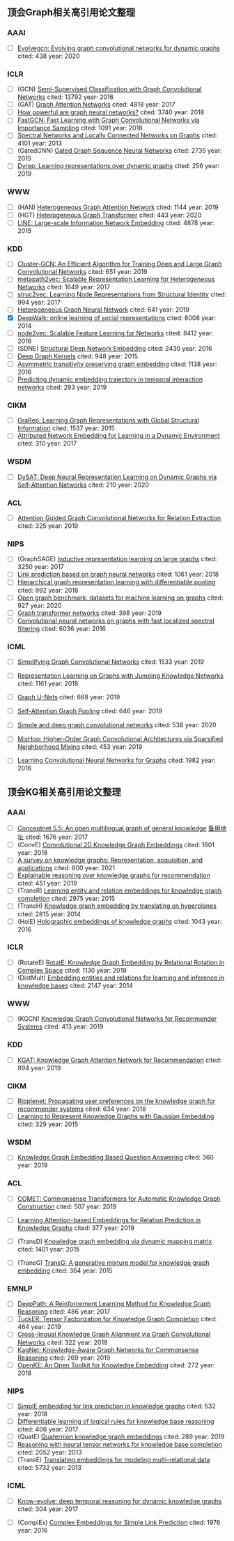 ## 顶会Graph相关高引用论文整理

### AAAI

- [ ] [Evolvegcn: Evolving graph convolutional networks for dynamic graphs](https://ojs.aaai.org/index.php/AAAI/article/view/5984)           cited: 438          year: 2020

### ICLR

- [ ] (GCN) [Semi-Supervised Classification with Graph Convolutional Networks](https://scholar.google.com/scholar?oi=bibs&cluster=9692529718922546949&btnI=1&hl=en)           cited: 13792        year: 2016
- [ ] (GAT) [Graph Attention Networks](https://scholar.google.com/scholar?oi=bibs&cluster=4768437242681188965&btnI=1&hl=en)           cited: 4818          year: 2017
- [ ] [How powerful are graph neural networks?](https://arxiv.org/abs/1810.00826)           cited: 3740          year: 2018
- [ ] [FastGCN: Fast Learning with Graph Convolutional Networks via Importance Sampling](https://scholar.google.com/scholar?oi=bibs&cluster=18054036108684442257&btnI=1&hl=en)           cited: 1091          year: 2018
- [ ] [Spectral Networks and Locally Connected Networks on Graphs](https://scholar.google.com/scholar?oi=bibs&cluster=1984741620850071008&btnI=1&hl=en)           cited: 4101          year: 2013
- [ ] (GatedGNN) [Gated Graph Sequence Neural Networks](https://scholar.google.com/scholar?oi=bibs&cluster=16266567510296342081&btnI=1&hl=en)           cited: 2735          year: 2015
- [ ] [Dyrep: Learning representations over dynamic graphs](https://par.nsf.gov/biblio/10099025)           cited: 256          year: 2019

### WWW

- [ ] (HAN) [Heterogeneous Graph Attention Network](https://scholar.google.com/scholar?oi=bibs&cluster=2606792084949543529&btnI=1&hl=en)           cited: 1144          year: 2019
- [ ] (HGT) [Heterogeneous Graph Transformer](https://scholar.google.com/scholar?oi=bibs&cluster=16598468994810916988&btnI=1&hl=en)           cited: 443          year: 2020
- [ ] [LINE: Large-scale Information Network Embedding](https://scholar.google.com/scholar?oi=bibs&cluster=3759946549720604760&btnI=1&hl=en)           cited: 4878          year: 2015

### KDD

- [ ] [Cluster-GCN: An Efficient Algorithm for Training Deep and Large Graph Convolutional Networks](https://scholar.google.com/scholar?oi=bibs&cluster=14397483630483785572&btnI=1&hl=en)       cited: 651      year: 2019
- [ ] [metapath2vec: Scalable Representation Learning for Heterogeneous Networks](https://scholar.google.com/scholar?oi=bibs&cluster=4626695118921633560&btnI=1&hl=en)           cited: 1649          year: 2017
- [ ] [struc2vec: Learning Node Representations from Structural Identity](https://scholar.google.com/scholar?oi=bibs&cluster=5501171254760871939&btnI=1&hl=en)           cited: 994          year: 2017
- [ ] [Heterogeneous Graph Neural Network](https://scholar.google.com/scholar?oi=bibs&cluster=1624805435605691117&btnI=1&hl=en)           cited: 641          year: 2019
- [x] [DeepWalk: online learning of social representations](https://scholar.google.com/scholar?oi=bibs&cluster=12377823448928484080&btnI=1&hl=en)           cited: 8008          year: 2014
- [ ] [node2vec: Scalable Feature Learning for Networks](https://scholar.google.com/scholar?oi=bibs&cluster=126668957306349129&btnI=1&hl=en)           cited: 8412          year: 2016
- [ ] (SDNE) [Structural Deep Network Embedding](https://scholar.google.com/scholar?oi=bibs&cluster=8610745914304154694&btnI=1&hl=en)           cited: 2430          year: 2016
- [ ] [Deep Graph Kernels](https://scholar.google.com/scholar?oi=bibs&cluster=15402908290466620014&btnI=1&hl=en)           cited: 948          year: 2015
- [ ] [Asymmetric transitivity preserving graph embedding](https://dl.acm.org/doi/abs/10.1145/2939672.2939751)           cited: 1138         year: 2016
- [ ] [Predicting dynamic embedding trajectory in temporal interaction networks](https://dl.acm.org/doi/abs/10.1145/3292500.3330895)           cited: 293          year: 2019

### CIKM

- [ ] [GraRep: Learning Graph Representations with Global Structural Information](https://scholar.google.com/scholar?oi=bibs&cluster=6018496905324221124&btnI=1&hl=en)           cited: 1537          year: 2015
- [ ] [Attributed Network Embedding for Learning in a Dynamic Environment](https://scholar.google.com/scholar?oi=bibs&cluster=14745905695374852811&btnI=1&hl=en)           cited: 310          year: 2017

### WSDM

- [ ] [DySAT: Deep Neural Representation Learning on Dynamic Graphs via Self-Attention Networks](https://scholar.google.com/scholar?oi=bibs&cluster=13590878652850124054&btnI=1&hl=en)           cited: 210          year: 2020

### ACL

- [ ] [Attention Guided Graph Convolutional Networks for Relation Extraction](https://scholar.google.com/scholar?oi=bibs&cluster=17304472784829929435&btnI=1&hl=en)           cited: 325         year: 2019

### NIPS

- [ ] (GraphSAGE) [Inductive representation learning on large graphs](https://scholar.google.com/scholar?oi=bibs&cluster=10802896480404413344&btnI=1&hl=en)           cited: 3250          year: 2017
- [ ] [Link prediction based on graph neural networks](https://scholar.google.com/scholar?oi=bibs&cluster=11968553220977234326&btnI=1&hl=en)           cited: 1061          year: 2018
- [ ] [Hierarchical graph representation learning with differentiable pooling](https://scholar.google.com/scholar?oi=bibs&cluster=14312214754036446285&btnI=1&hl=en)           cited: 992          year: 2018
- [ ] [Open graph benchmark: datasets for machine learning on graphs](https://scholar.google.com/scholar?oi=bibs&cluster=4143980941711296523&btnI=1&hl=en)           cited: 927          year: 2020
- [ ] [Graph transformer networks](https://scholar.google.com/scholar?oi=bibs&cluster=10432505779472613736&btnI=1&hl=en)           cited: 398          year: 2019
- [ ] [Convolutional neural networks on graphs with fast localized spectral filtering](https://scholar.google.com/scholar?oi=bibs&cluster=18205894503371115148&btnI=1&hl=en)           cited: 6036          year: 2016

### ICML

- [ ] [Simplifying Graph Convolutional Networks](https://scholar.google.com/scholar?oi=bibs&cluster=17348071344751182786&btnI=1&hl=en)           cited: 1533          year: 2019
- [ ] [Representation Learning on Graphs with Jumping Knowledge Networks](https://scholar.google.com/scholar?oi=bibs&cluster=12324071567307935777&btnI=1&hl=en)           cited: 1161         year: 2018
- [ ] [Graph U-Nets](https://scholar.google.com/scholar?oi=bibs&cluster=2250116536319373587&btnI=1&hl=en)           cited: 668          year: 2019
- [ ] [Self-Attention Graph Pooling](https://scholar.google.com/scholar?oi=bibs&cluster=8950252210828065007&btnI=1&hl=en)           cited: 646          year: 2019
- [ ] [Simple and deep graph convolutional networks](https://scholar.google.com/scholar?oi=bibs&cluster=16283804483876681464&btnI=1&hl=en)           cited: 538          year: 2020
- [ ] [MixHop: Higher-Order Graph Convolutional Architectures via Sparsified Neighborhood Mixing](https://scholar.google.com/scholar?oi=bibs&cluster=8927230189965016671&btnI=1&hl=en)       cited: 453       year: 2019
- [ ] [Learning Convolutional Neural Networks for Graphs](https://scholar.google.com/scholar?oi=bibs&cluster=9917957179670149192&btnI=1&hl=en)           cited: 1982          year: 2016


## 顶会KG相关高引用论文整理

### AAAI 

- [ ] [Conceptnet 5.5: An open multilingual graph of general knowledge](https://www.aaai.org/ocs/index.php/AAAI/AAAI17/paper/viewPaper/14972)   [备用地址](https://www.academia.edu/download/57838451/14972-66535-1-PB.pdf)             cited: 1676            year: 2017
- [ ] (ConvE) [Convolutional 2D Knowledge Graph Embeddings](https://scholar.google.com/scholar?oi=bibs&cluster=18086027355742564589&btnI=1&hl=en)             cited: 1601            year: 2018
- [ ] [A survey on knowledge graphs: Representation, acquisition, and applications](https://ieeexplore.ieee.org/abstract/document/9416312/)             cited: 800            year: 2021
- [ ] [Explainable reasoning over knowledge graphs for recommendation](https://ojs.aaai.org/index.php/AAAI/article/view/4470)             cited: 451            year: 2019
- [ ] (TransR) [Learning entity and relation embeddings for knowledge graph completion](https://scholar.google.com/scholar?oi=bibs&cluster=2549317819510636362&btnI=1&hl=en)             cited: 2975            year: 2015
- [ ] (TransH) [Knowledge graph embedding by translating on hyperplanes](https://scholar.google.com/scholar?oi=bibs&cluster=14473423230387579969&btnI=1&hl=en)             cited: 2815            year: 2014
- [ ] (HolE) [Holographic embeddings of knowledge graphs](https://ojs.aaai.org/index.php/AAAI/article/view/10314)             cited: 1043            year: 2016

### ICLR

- [ ] (RotateE) [RotatE: Knowledge Graph Embedding by Relational Rotation in Complex Space](https://scholar.google.com/scholar?oi=bibs&cluster=9820389801132772086&btnI=1&hl=en)             cited: 1130            year: 2019
- [ ] (DistMult) [Embedding entities and relations for learning and inference in knowledge bases](https://arxiv.org/abs/1412.6575)             cited: 2147            year: 2014

### WWW

- [ ] (KGCN) [Knowledge Graph Convolutional Networks for Recommender Systems](https://scholar.google.com/scholar?oi=bibs&cluster=9018917457435458884&btnI=1&hl=en)             cited: 413            year: 2019

### KDD

- [ ] [KGAT: Knowledge Graph Attention Network for Recommendation](https://scholar.google.com/scholar?oi=bibs&cluster=16121581283781234537&btnI=1&hl=en)             cited: 894            year: 2019

### CIKM

- [ ] [Ripplenet: Propagating user preferences on the knowledge graph for recommender systems](https://dl.acm.org/doi/abs/10.1145/3269206.3271739)             cited: 634       year: 2018
- [ ] [Learning to Represent Knowledge Graphs with Gaussian Embedding](https://scholar.google.com/scholar?oi=bibs&cluster=2410940553306033110&btnI=1&hl=en)             cited: 329            year: 2015

### WSDM

- [ ] [Knowledge Graph Embedding Based Question Answering](https://scholar.google.com/scholar?oi=bibs&cluster=7766212477953250429&btnI=1&hl=en)             cited: 360            year: 2019

### ACL

- [ ] [COMET: Commonsense Transformers for Automatic Knowledge Graph Construction](https://scholar.google.com/scholar?oi=bibs&cluster=8611795880973524108&btnI=1&hl=en)             cited: 507            year: 2019

- [ ] [Learning Attention-based Embeddings for Relation Prediction in Knowledge Graphs](https://scholar.google.com/scholar?oi=bibs&cluster=5580960690435458978&btnI=1&hl=en)             cited: 377            year: 2019
- [ ] (TransD) [Knowledge graph embedding via dynamic mapping matrix](https://aclanthology.org/P15-1067.pdf)             cited: 1401            year: 2015
- [ ] (TransG) [TransG: A generative mixture model for knowledge graph embedding](https://arxiv.org/abs/1509.05488)             cited: 364            year: 2015

### EMNLP

- [ ] [DeepPath: A Reinforcement Learning Method for Knowledge Graph Reasoning](https://scholar.google.com/scholar?oi=bibs&cluster=13678530289575738006&btnI=1&hl=en)             cited: 486            year: 2017
- [ ] [TuckER: Tensor Factorization for Knowledge Graph Completion](https://scholar.google.com/scholar?oi=bibs&cluster=1135830429750095715&btnI=1&hl=en)             cited: 464            year: 2019
- [ ] [Cross-lingual Knowledge Graph Alignment via Graph Convolutional Networks](https://scholar.google.com/scholar?oi=bibs&cluster=14667566472477810652&btnI=1&hl=en)             cited: 322            year: 2018
- [ ] [KagNet: Knowledge-Aware Graph Networks for Commonsense Reasoning](https://scholar.google.com/scholar?oi=bibs&cluster=14433785585883556490&btnI=1&hl=en)             cited: 269            year: 2019
- [ ] [OpenKE: An Open Toolkit for Knowledge Embedding](https://scholar.google.com/scholar?oi=bibs&cluster=16856033401208063956&btnI=1&hl=en)             cited: 272            year: 2018

### NIPS

- [ ] [SimplE embedding for link prediction in knowledge graphs](https://scholar.google.com/scholar?oi=bibs&cluster=1390081697322675650&btnI=1&hl=en)             cited: 532            year: 2018
- [ ] [Differentiable learning of logical rules for knowledge base reasoning](https://scholar.google.com/scholar?oi=bibs&cluster=14303079091209893677&btnI=1&hl=en)             cited: 406            year: 2017
- [ ] (QuatE) [Quaternion knowledge graph embeddings](https://proceedings.neurips.cc/paper/8541-quaternion-knowledge-graph-embeddings)             cited: 289            year: 2019
- [ ] [Reasoning with neural tensor networks for knowledge base completion](https://scholar.google.com/scholar?oi=bibs&cluster=5128466705167926082&btnI=1&hl=en)             cited: 2052            year: 2013
- [ ] (TransE) [Translating embeddings for modeling multi-relational data](https://scholar.google.com/scholar?oi=bibs&cluster=8246464320979790535&btnI=1&hl=en)             cited: 5732            year: 2013

### ICML

- [ ] [Know-evolve: deep temporal reasoning for dynamic knowledge graphs](https://scholar.google.com/scholar?oi=bibs&cluster=4482301806882870821&btnI=1&hl=en)             cited: 304            year: 2017
- [ ] (ComplEx) [Complex Embeddings for Simple Link Prediction](https://scholar.google.com/scholar?oi=bibs&cluster=3538792764263491534&btnI=1&hl=en)             cited: 1976            year: 2016











